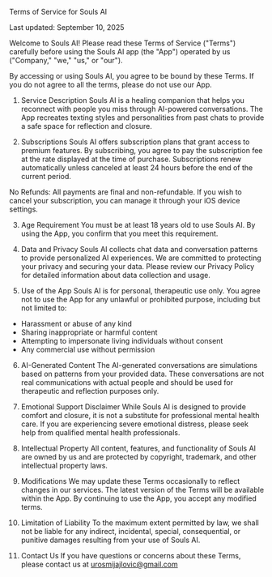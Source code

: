 Terms of Service for Souls AI

Last updated: September 10, 2025

Welcome to Souls AI! Please read these Terms of Service ("Terms") carefully before using the Souls AI app (the "App") operated by us ("Company," "we," "us," or "our").

By accessing or using Souls AI, you agree to be bound by these Terms. If you do not agree to all the terms, please do not use our App.

1. Service Description
Souls AI is a healing companion that helps you reconnect with people you miss through AI-powered conversations. The App recreates texting styles and personalities from past chats to provide a safe space for reflection and closure.

2. Subscriptions
Souls AI offers subscription plans that grant access to premium features. By subscribing, you agree to pay the subscription fee at the rate displayed at the time of purchase. Subscriptions renew automatically unless canceled at least 24 hours before the end of the current period.

No Refunds: All payments are final and non-refundable. If you wish to cancel your subscription, you can manage it through your iOS device settings.

3. Age Requirement
You must be at least 18 years old to use Souls AI. By using the App, you confirm that you meet this requirement.

4. Data and Privacy
Souls AI collects chat data and conversation patterns to provide personalized AI experiences. We are committed to protecting your privacy and securing your data. Please review our Privacy Policy for detailed information about data collection and usage.

5. Use of the App
Souls AI is for personal, therapeutic use only. You agree not to use the App for any unlawful or prohibited purpose, including but not limited to:
- Harassment or abuse of any kind
- Sharing inappropriate or harmful content
- Attempting to impersonate living individuals without consent
- Any commercial use without permission

6. AI-Generated Content
The AI-generated conversations are simulations based on patterns from your provided data. These conversations are not real communications with actual people and should be used for therapeutic and reflection purposes only.

7. Emotional Support Disclaimer
While Souls AI is designed to provide comfort and closure, it is not a substitute for professional mental health care. If you are experiencing severe emotional distress, please seek help from qualified mental health professionals.

8. Intellectual Property
All content, features, and functionality of Souls AI are owned by us and are protected by copyright, trademark, and other intellectual property laws.

9. Modifications
We may update these Terms occasionally to reflect changes in our services. The latest version of the Terms will be available within the App. By continuing to use the App, you accept any modified terms.

10. Limitation of Liability
To the maximum extent permitted by law, we shall not be liable for any indirect, incidental, special, consequential, or punitive damages resulting from your use of Souls AI.

11. Contact Us
If you have questions or concerns about these Terms, please contact us at urosmijajlovic@gmail.com
